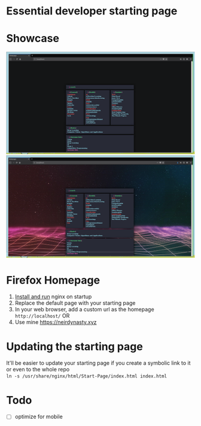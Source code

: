 # Essential developer starting page
# Showcase
![](StartPage.png)
![](StartPageBg.png)
# Firefox Homepage
1. [Install and run](https://wiki.archlinux.org/index.php/Nginx#Running) nginx on startup
2. Replace the default page with your starting page
3. In your web browser, add a custom url as the homepage `http://localhost/`
OR
1. Use mine https://neirdynasty.xyz 
# Updating the starting page
It'll be easier to update your starting page if you create a symbolic link to it or even to the whole repo\
`ln -s /usr/share/nginx/html/Start-Page/index.html index.html`
# Todo
- [ ] optimize for mobile

